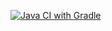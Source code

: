[![Java CI with Gradle](https://github.com/Edem-Ablayev/rest/actions/workflows/gradle.yml/badge.svg)](https://github.com/Edem-Ablayev/rest/actions/workflows/gradle.yml)
